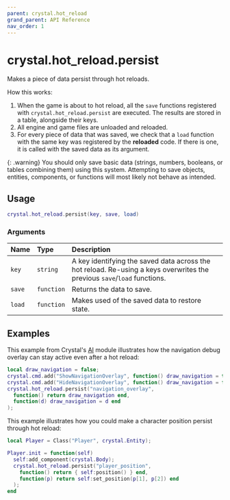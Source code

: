 ```yaml
---
parent: crystal.hot_reload
grand_parent: API Reference
nav_order: 1
---
```


# crystal.hot_reload.persist

Makes a piece of data persist through hot reloads.

How this works:

1. When the game is about to hot reload, all the `save` functions registered with `crystal.hot_reload.persist` are executed. The results are stored in a table, alongside their keys.
2. All engine and game files are unloaded and reloaded.
3. For every piece of data that was saved, we check that a `load` function with the same key was registered by the **reloaded** code. If there is one, it is called with the saved data as its argument.

{: .warning}
You should only save basic data (strings, numbers, booleans, or tables combining them) using this system. Attempting to save objects, entities, components, or functions will most likely not behave as intended.

## Usage

```lua
crystal.hot_reload.persist(key, save, load)
```

### Arguments

| Name   | Type       | Description                                                                                                              |
| :----- | :--------- | :----------------------------------------------------------------------------------------------------------------------- |
| `key`  | `string`   | A key identifying the saved data across the hot reload. Re-using a keys overwrites the previous `save`/`load` functions. |
| `save` | `function` | Returns the data to save.                                                                                                |
| `load` | `function` | Makes used of the saved data to restore state.                                                                           |

## Examples

This example from Crystal's [AI](/crystal/api/ai) module illustrates how the navigation debug overlay can stay active even after a hot reload:

```lua
local draw_navigation = false;
crystal.cmd.add("ShowNavigationOverlay", function() draw_navigation = true; end);
crystal.cmd.add("HideNavigationOverlay", function() draw_navigation = false; end);
crystal.hot_reload.persist("navigation_overlay",
  function() return draw_navigation end,
  function(d) draw_navigation = d end
);
```

This example illustrates how you could make a character position persist through hot reload:

```lua
local Player = Class("Player", crystal.Entity);

Player.init = function(self)
  self:add_component(crystal.Body);
  crystal.hot_reload.persist("player_position",
    function() return { self:position() } end,
    function(p) return self:set_position(p[1], p[2]) end
  );
end
```
